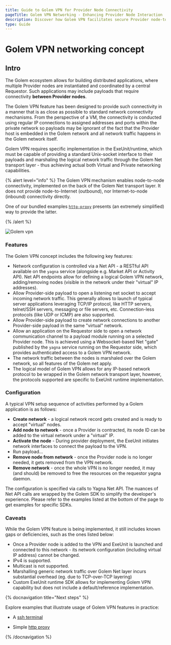 ```yaml
---
title: Guide to Golem VPN for Provider Node Connectivity
pageTitle: Golem VPN Networking - Enhancing Provider Node Interaction | Guide
description: Discover how Golem VPN facilitates secure Provider node-to-node connections within the Golem network, offering a seamless virtual networking experience for distributed applications.
type: Guide
---
```


# Golem VPN networking concept

## Intro

The Golem ecosystem allows for building distributed applications, where multiple Provider nodes are instantiated and coordinated by a central Requestor. Such applications may include payloads that require connectivity **between Provider nodes**.

The Golem VPN feature has been designed to provide such connectivity in a manner that is as close as possible to standard network connectivity mechanisms. From the perspective of a VM, the connectivity is conducted using regular IP connections to assigned addresses and ports within the private network so payloads may be ignorant of the fact that the Provider host is embedded in the Golem network and all network traffic happens in the Golem network itself.

Golem VPN requires specific implementation in the ExeUnit/runtime, which must be capable of providing a standard Unix-socket interface to their payloads and marshaling the logical network traffic through the Golem Net transport layer - thus achieving actual both Virtual and Private networking capabilities.

{% alert level="info" %}
The Golem VPN mechanism enables node-to-node connectivity, implemented on the back of the Golem Net transport layer. It does not provide node-to-Internet (outbound), nor Internet-to-node (inbound) connectivity directly.

One of our bundled examples [`http-proxy`](/docs/ja/creators/python/tutorials/service-example-3-vpn-simple-http-proxy) presents (an extremely simplified) way to provide the latter.

{% /alert %}

![Golem vpn](/golem-vpn.png)

### Features

The Golem VPN concept includes the following key features:

- Network configuration is controlled via a Net API - a RESTful API available on the `yagna` service (alongside e.g. Market API or Activity API). Net API endpoints allow for defining a logical Golem VPN network, adding/removing nodes (visible in the network under their "virtual" IP addresses).
- Allow Provider-side payload to open a listening net socket to accept incoming network traffic. This generally allows to launch of typical server applications leveraging TCP/IP protocol, like HTTP servers, telnet/SSH servers, messaging or file servers, etc. Connection-less protocols (like UDP or ICMP) are also supported.
- Allow Provider-side payload to create network connections to another Provider-side payload in the same "virtual" network.
- Allow an application on the Requestor side to open a network communication channel to a payload module running on a selected Provider node. This is achieved using a Websocket-based Net "gate" published by the `yagna` service running on the Requestor side, which provides authenticated access to a Golem VPN network.
- The network traffic between the nodes is marshaled over the Golem network, so all features of the Golem net apply.
- The logical model of Golem VPN allows for any IP-based network protocol to be wrapped in the Golem network transport layer, however, the protocols supported are specific to ExeUnit runtime implementation.

### Configuration

A typical VPN setup sequence of activities performed by a Golem application is as follows:

- **Create network** - a logical network record gets created and is ready to accept "virtual" nodes.
- **Add node to network** - once a Provider is contracted, its node ID can be added to the virtual network under a "virtual" IP.
- **Activate the node** - During provider deployment, the ExeUnit initiates network interfaces to connect the payload to the VPN.
- Run payload...
- **Remove node from network** - once the Provider node is no longer needed, it gets removed from the VPN network.
- **Remove network** - once the whole VPN is no longer needed, it may (and should) be removed to free the resources on the requestor yagna daemon.

The configuration is specified via calls to Yagna Net API. The nuances of Net API calls are wrapped by the Golem SDK to simplify the developer's experience. Please refer to the examples listed at the bottom of the page to get examples for specific SDKs.

### Caveats

While the Golem VPN feature is being implemented, it still includes known gaps or deficiencies, such as the ones listed below:

- Once a Provider node is added to the VPN and ExeUnit is launched and connected to this network - its network configuration (including virtual IP address) cannot be changed.
- IPv4 is supported.
- Multicast is not supported.
- Marshalling generic network traffic over Golem Net layer incurs substantial overhead (eg. due to TCP-over-TCP layering)
- Custom ExeUnit runtime SDK allows for implementing Golem VPN capability but does not include a default/reference implementation.

{% docnavigation title="Next steps" %}

Explore examples that illustrate usage of Golem VPN features in practice:

- A [ssh terminal](/docs/ja/creators/python/tutorials/service-example-2-vpn-ssh-terminal)

- Simple [http proxy](/docs/ja/creators/python/tutorials/service-example-3-vpn-simple-http-proxy)

{% /docnavigation %}

